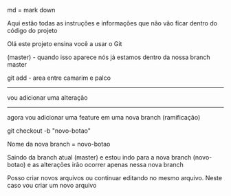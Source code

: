 md = mark down

Aqui estão todas as instruções e informações que não vão ficar dentro do código do projeto

Olá este projeto ensina você a usar o Git

(master) - quando isso aparece nós já estamos dentro da nossa branch master

git add - area entre camarim e palco

-------------------------------------------------------------------------------------
vou adicionar uma alteração

-------------------------------------------------------------------------------------
agora vou adicionar uma feature em uma nova branch (ramificação)

git checkout -b "novo-botao"

Nome da nova branch = novo-botao

Saindo da branch atual (master) e estou indo para a nova branch (novo-botao) e as alterações irão ocorrer apenas nessa nova branch

Posso criar novos arquivos ou continuar editando no mesmo arquivo. Neste caso vou criar um novo arquivo